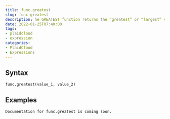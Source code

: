 ```yaml
---
title: func.greatest
slug: func-greatest
description: he GREATEST function returns the “greatest” or “largest” value from the list of expressions
date: 2022-01-25T07:40:00
tags:
- plaidcloud
- expression
categories:
- PlaidCloud
- Expressions
---
```



## Syntax



```
func.greatest(value_1, value_2)
```


## Examples



```
Documentation for func.greatest is coming soon.
```
